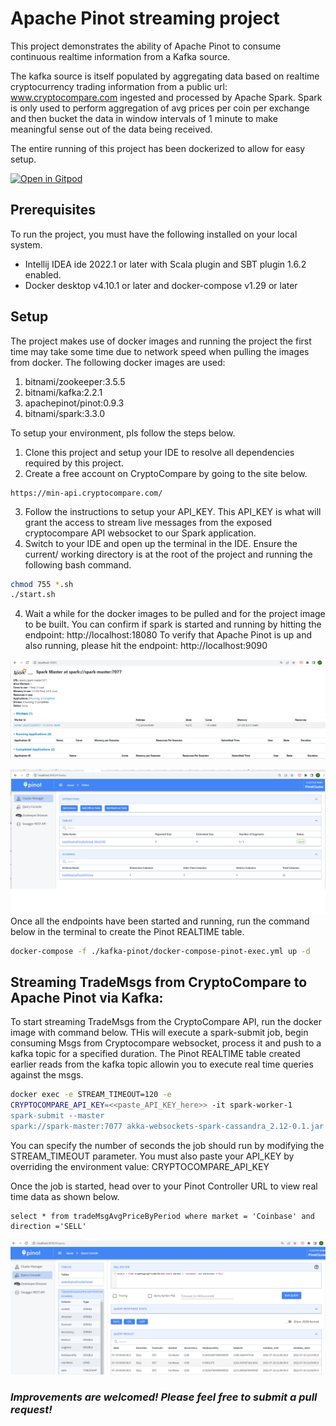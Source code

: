 # Apache Pinot streaming project
This project demonstrates the ability of Apache Pinot to consume continuous realtime information from a Kafka source. 

The kafka source is itself populated by aggregating data based on realtime cryptocurrency trading information from a public url: www.cryptocompare.com ingested and processed by Apache Spark. Spark is only used to perform aggregation of avg prices per coin per exchange and then bucket the data in window intervals of 1 minute to make meaningful sense out of the data being received. 

The entire running of this project has been dockerized to allow for easy setup.

<a href="https://gitpod.io/#https://github.com/Anant/example-apache-pinot-docker" rel="nofollow noopener noreferrer" target="_blank" class="after:hidden"><img src="https://gitpod.io/button/open-in-gitpod.svg" alt="Open in Gitpod"></a>


## Prerequisites
To run the project, you must have the following installed on your local system.
- Intellij IDEA ide 2022.1 or later with Scala plugin and SBT plugin 1.6.2 
enabled.
- Docker desktop v4.10.1 or later and docker-compose v1.29 or later

## Setup
The project makes use of docker images and running the project the first time 
may take some time due to network speed when pulling the images from docker. 
The following docker images are used:
1. bitnami/zookeeper:3.5.5
2. bitnami/kafka:2.2.1
3. apachepinot/pinot:0.9.3
4. bitnami/spark:3.3.0

To setup your environment, pls follow the steps below.
1. Clone this project and setup your IDE to resolve all dependencies required 
by this project.
2. Create a free account on CryptoCompare by going to the site below.
``` 
https://min-api.cryptocompare.com/ 
```
3. Follow the instructions to setup your API_KEY. This API_KEY is what will 
grant the access to stream live messages from the exposed cryptocompare API 
websocket to our Spark application.
4. Switch to your IDE and open up the terminal in the IDE. Ensure the current/ 
working directory is at the root of the project and running the following bash 
command.
```bash
chmod 755 *.sh
./start.sh
```
4. Wait a while for the docker images to be pulled and for the project image 
to be built. 
You can confirm if spark is started and running by hitting the endpoint: 
http://localhost:18080
To verify that Apache Pinot is up and also running, please hit the endpoint: 
http://localhost:9090

![img_2.png](img_2.png)

![img_3.png](img_3.png)
   Once all the endpoints have been started and running, run the command below 
   in the terminal to create the Pinot REALTIME table.

```bash
docker-compose -f ./kafka-pinot/docker-compose-pinot-exec.yml up -d
```

## Streaming TradeMsgs from CryptoCompare to Apache Pinot via Kafka: 
To start streaming TradeMsgs from the CryptoCompare API, run the docker image 
with command below. THis will execute a spark-submit job, begin consuming Msgs 
from Cryptocompare websocket, process it and push to a kafka topic for a 
specified duration. The Pinot REALTIME table created earlier reads from the 
kafka topic allowin you to execute real time queries against the msgs.  

```bash
docker exec -e STREAM_TIMEOUT=120 -e 
CRYPTOCOMPARE_API_KEY=<<paste_API_KEY_here>> -it spark-worker-1 
spark-submit --master 
spark://spark-master:7077 akka-websockets-spark-cassandra_2.12-0.1.jar
```
You can specify the number of seconds the job should run by modifying the 
STREAM_TIMEOUT parameter. You must also paste your API_KEY by overriding the 
environment value: CRYPTOCOMPARE_API_KEY

Once the job is started, head over to your Pinot Controller URL to view 
real time data as shown below.

```
select * from tradeMsgAvgPriceByPeriod where market = 'Coinbase' and 
direction ='SELL'
```
![img_4.png](img_4.png)


### _Improvements are welcomed! Please feel free to submit a pull request!_

